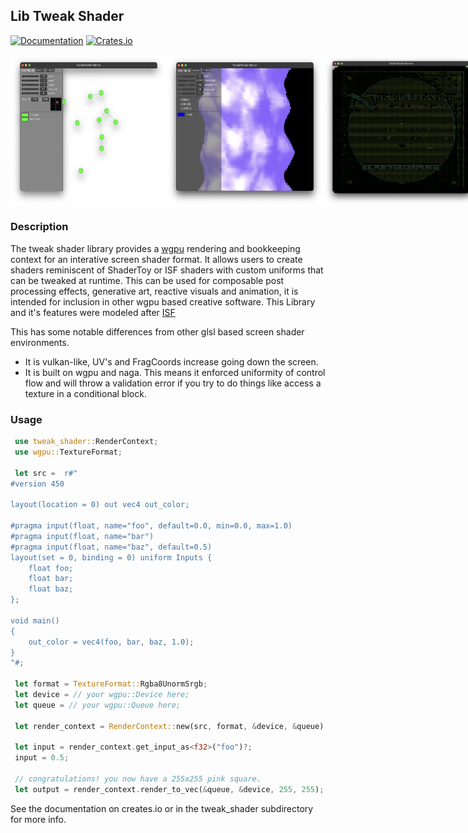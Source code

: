 
## Lib Tweak Shader

[![Documentation](https://docs.rs/tweak_shader/badge.svg)](https://docs.rs/tweak_shader)
[![Crates.io](https://img.shields.io/crates/v/tweak_shader.svg)](https://crates.io/crates/tweak_shader)

 <div style="display: flex; flex-direction: row; justify-content: space-between;">
  <img width=250; src="media/sc1.png" alt="screenshot of use" style="flex: 1; max-width: 100%; height: auto;">
  <img width=250; src="media/sc2.png" alt="screenshot of use" style="flex: 1; max-width: 100%; height: auto;">
  <img width=250; src="media/sc3.png" alt="screenshot of use" style="flex: 1; max-width: 100%; height: auto;">
</div>

### Description

The tweak shader library provides a [wgpu](https://github.com/gfx-rs/wgpu) rendering and bookkeeping context for an interative screen shader format.
It allows users to create shaders reminiscent of ShaderToy or ISF shaders with custom uniforms that can be tweaked at runtime. This can be used for 
composable post processing effects, generative art, reactive visuals and animation, it is intended for inclusion in other wgpu based creative software.
This Library and it's features were modeled after [ISF](https://github.com/mrRay/ISF_Spec)

This has some notable differences from other glsl based screen shader environments. 
* It is vulkan-like, UV's and FragCoords increase going down the screen.
* It is built on wgpu and naga. This means it enforced uniformity of control flow and will throw a validation error if you try to do things
like access a texture in a conditional block.

### Usage

```Rust 
 use tweak_shader::RenderContext;
 use wgpu::TextureFormat;

 let src =  r#"
#version 450

layout(location = 0) out vec4 out_color;

#pragma input(float, name="foo", default=0.0, min=0.0, max=1.0)
#pragma input(float, name="bar")
#pragma input(float, name="baz", default=0.5)
layout(set = 0, binding = 0) uniform Inputs {
    float foo;
    float bar;
    float baz;
};

void main()
{
    out_color = vec4(foo, bar, baz, 1.0);
}
"#;

 let format = TextureFormat::Rgba8UnormSrgb;
 let device = // your wgpu::Device here;
 let queue = // your wgpu::Queue here;

 let render_context = RenderContext::new(src, format, &device, &queue).unwrap();

 let input = render_context.get_input_as<f32>("foo")?;
 input = 0.5;

 // congratulations! you now have a 255x255 pink square.
 let output = render_context.render_to_vec(&queue, &device, 255, 255);

```

See the documentation on creates.io or in the tweak_shader subdirectory for more info.
